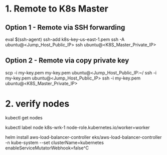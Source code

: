 # 1. Remote to K8s Master
## Option 1 - Remote via SSH forwarding
eval $(ssh-agent)
ssh-add k8s-key-us-east-1.pem
ssh -A ubuntu@<Jump_Host_Public_IP>
ssh ubuntu@<K8S_Master_Private_IP>

## Option 2 - Remote via copy private key
scp -i my-key.pem my-key.pem ubuntu@<Jump_Host_Public_IP:~/
ssh -i my-key.pem ubuntu@<Jump_Host_Public_IP>
ssh -i my-key.pem ubuntu@<K8S_Master_Private_IP>

# 2. verify nodes
kubectl get nodes

kubectl label node k8s-wrk-1  node-role.kubernetes.io/worker=worker


helm install aws-load-balancer-controller eks/aws-load-balancer-controller -n kube-system --set clusterName=kubernetes enableServiceMutatorWebhook=false^C